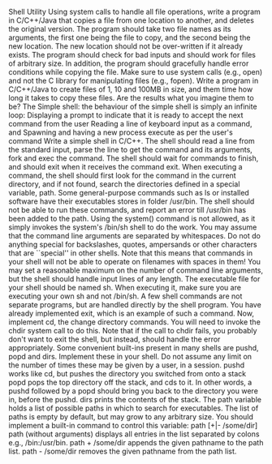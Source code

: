 Shell Utility
Using system calls to handle all file operations, write a program in C/C++/Java that copies a file from one location to another, and deletes the original version. The program should take two file names as its arguments, the first one being the file to copy, and the second being the new location. The new location should not be over-written if it already exists. The program should check for bad inputs and should work for files of arbitrary size. In addition, the program should gracefully handle error conditions while copying the file. Make sure to use system calls (e.g., open) and not the C library for manipulating files (e.g., fopen).
Write a program in C/C++/Java to create files of 1, 10 and 100MB in size, and them time how long it takes to copy these files. Are the results what you imagine them to be?
The Simple shell: the behaviour of the simple shell is simply an infinite loop:
Displaying a prompt to indicate that it is ready to accept the next command from the user
Reading a line of keyboard input as a command, and
Spawning and having a new process execute as per the user's command
Write a simple shell in C/C++. The shell should read a line from the standard input, parse the line to get the command and its arguments, fork and exec the command. The shell should wait for commands to finish, and should exit when it receives the command exit. When executing a command, the shell should first look for the command in the current directory, and if not found, search the directories defined in a special variable, path. Some general-purpose commands such as ls or installed software have their executables stores in folder /usr/bin. The shell should not be able to run these commands, and report an error till /usr/bin has been added to the path.
Using the system() command is not allowed, as it simply invokes the system's /bin/sh shell to do the work.
You may assume that the command line arguments are separated by whitespaces. Do not do anything special for backslashes, quotes, ampersands or other characters that are ``special'' in other shells. Note that this means that commands in your shell will not be able to operate on filenames with spaces in them!
You may set a reasonable maximum on the number of command line arguments, but the shell should handle input lines of any length.
The executable file for your shell should be named sh. When executing it, make sure you are executing your own sh and not /bin/sh.
A few shell commands are not separate programs, but are handled directly by the shell program. You have already implemented exit, which is an example of such a command. Now, implement cd, the change directory commands. You will need to invoke the chdir system call to do this. Note that if the call to chdir fails, you probably don't want to exit the shell, but instead, should handle the error appropriately.
Some convenient built-ins present in many shells are pushd, popd and dirs. Implement these in your shell. Do not assume any limit on the number of times these may be given by a user, in a session.
pushd works like cd, but pushes the directory you switched from onto a stack
popd pops the top directory off the stack, and cds to it. In other words, a pushd followed by a popd should bring you back to the directory you were in, before the pushd.
dirs prints the contents of the stack.
The path variable holds a list of possible paths in which to search for executables. The list of paths is empty by default, but may grow to any arbitrary size. You should implement a built-in command to control this variable: path [+|- /some/dir]
path (without arguments) displays all entries in the list separated by colons e.g., /bin:/usr/bin.
path + /some/dir appends the given pathname to the path list.
path - /some/dir removes the given pathname from the path list.
 
